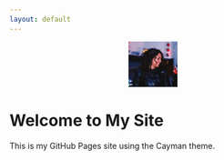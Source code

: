 ```yaml
---
layout: default
---
```


<p align="center">
  <img src="/logo.png" alt="My Logo" style="height: 80px;">
</p>

# Welcome to My Site

This is my GitHub Pages site using the Cayman theme.

